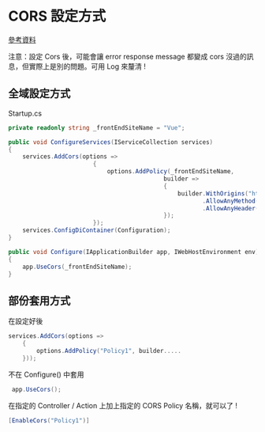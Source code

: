 # CORS 設定方式

[參考資料](https://docs.microsoft.com/zh-tw/aspnet/core/security/cors)

注意：設定 Cors 後，可能會讓 error response message 都變成 cors 沒過的訊息，但實際上是別的問題。可用 Log 來釐清 !

## 全域設定方式

Startup.cs

```csharp
private readonly string _frontEndSiteName = "Vue";

public void ConfigureServices(IServiceCollection services)
{
    services.AddCors(options =>
                        {
                            options.AddPolicy(_frontEndSiteName,
                                            builder =>
                                            {
                                                builder.WithOrigins("http://localhost:8080")
                                                       .AllowAnyMethod()
                                                       .AllowAnyHeader();
                                            });
                        });
    services.ConfigDiContainer(Configuration);
}

public void Configure(IApplicationBuilder app, IWebHostEnvironment env)
{
    app.UseCors(_frontEndSiteName);
}
```

## 部份套用方式

在設定好後

```csharp
services.AddCors(options =>
    {
        options.AddPolicy("Policy1", builder.....
    }));
```

不在 Configure() 中套用

```csharp
 app.UseCors();
```

在指定的 Controller / Action 上加上指定的 CORS Policy 名稱，就可以了 !

```csharp
[EnableCors("Policy1")]
```
